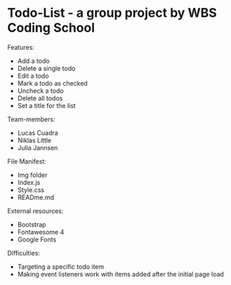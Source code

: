 # Todo-List - a group project by WBS Coding School

Features:
- Add a todo
- Delete a single todo
- Edit a todo
- Mark a todo as checked
- Uncheck a todo
- Delete all todos
- Set a title for the list

Team-members:
- Lucas Cuadra
- Niklas Little
- Julia Jannsen

File Manifest:
- Img folder
- Index.js
- Style.css
- READme.md

External resources:
- Bootstrap
- Fontawesome 4
- Google Fonts

Difficulties:
- Targeting a specific todo item
- Making event listeners work with items added after the initial page load
